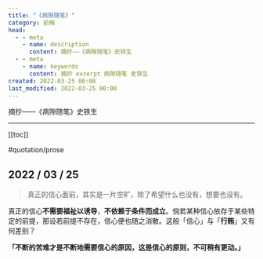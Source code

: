 ```yaml
---
title: "《病隙随笔》"
category: 前脩
head:
  - - meta
    - name: description
      content: 摘抄——《病隙随笔》史铁生
  - - meta
    - name: keywords
      content: 摘抄 excerpt 病隙随笔 史铁生
created: 2022-03-25 00:00
last_modified: 2022-03-25 00:00
---
```


摘抄——《病隙随笔》史铁生

---

[[toc]]

#quotation/prose

## 2022 / 03 / 25

> 真正的信心面前，其实是一片空旷，除了希望什么也没有，想要也没有。

真正的信心**不需要福祉以诱导**，**不依赖于条件而成立**。倘若某种信心依存于某些特定的前提，那设若前提不存在，信心便也随之消散。这般「信心」与「**行贿**」又有何差别？

**「不断的苦难才是不断地需要信心的原因，这是信心的原则，不可稍有更动。」**
